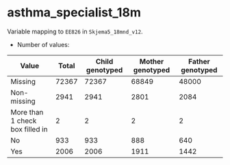 # asthma_specialist_18m
Variable mapping to `EE826` in `Skjema5_18mnd_v12`.
- Number of values:

| Value | Total | Child genotyped | Mother genotyped | Father genotyped |
| ----- | ----- | --------------- | ---------------- | ---------------- |
| Missing | 72367 | 72367 | 68849 | 48000 |
| Non-missing | 2941 | 2941 | 2801 | 2084 |
| More than 1 check box filled in | 2 | 2 | 2 |2 |
| No | 933 | 933 | 888 |640 |
| Yes | 2006 | 2006 | 1911 |1442 |




